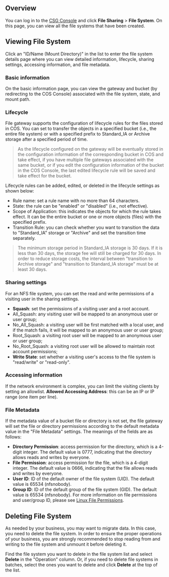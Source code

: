 ## Overview
You can log in to the [CSG Console](https://console.cloud.tencent.com/csg) and click **File Sharing** > **File System**. On this page, you can view all the file systems that have been created.

## Viewing File System
Click an "ID/Name (Mount Directory)" in the list to enter the file system details page where you can view detailed information, lifecycle, sharing settings, accessing information, and file metadata.


### Basic information
On the basic information page, you can view the gateway and bucket (by redirecting to the COS Console) associated with the file system, state, and mount path.


### Lifecycle
File gateway supports the configuration of lifecycle rules for the files stored in COS. You can set to transfer the objects in a specified bucket (i.e., the entire file system) or with a specified prefix to Standard_IA or Archive storage after a specified period of time.

>As the lifecycle configured on the gateway will be eventually stored in the configuration information of the corresponding bucket in COS and take effect, if you have multiple file gateways associated with the same bucket, or if you edit the configuration information of the bucket in the COS Console, the last edited lifecycle rule will be saved and take effect for the bucket.

Lifecycle rules can be added, edited, or deleted in the lifecycle settings as shown below:
- Rule name: set a rule name with no more than 64 characters.
- State: the rule can be "enabled" or "disabled" (i.e., not effective).
- Scope of Application: this indicates the objects for which the rule takes effect. It can be the entire bucket or one or more objects (files) with the specified prefix.
- Transition Rule: you can check whether you want to transition the data to "Standard_IA" storage or "Archive" and set the transition time separately.
>The minimum storage period in Standard_IA storage is 30 days. If it is less than 30 days, the storage fee will still be charged for 30 days. In order to reduce storage costs, the interval between "transition to Archive storage" and "transition to Standard_IA storage" must be at least 30 days.

### Sharing settings
For an NFS file system, you can set the read and write permissions of a visiting user in the sharing settings.
 - **Squash**: set the permissions of a visiting user and a root account.
- All_Squash: any visiting user will be mapped to an anonymous user or user group;
- No_All_Squash: a visiting user will be first matched with a local user, and if the match fails, it will be mapped to an anonymous user or user group;
- Root_Squash: a visiting root user will be mapped to an anonymous user or user group;
- No_Root_Squash: a visiting root user will be allowed to maintain root account permissions;
 - **Write State**: set whether a visiting user's access to the file system is "read/write" or "read-only". 


### Accessing information
If the network environment is complex, you can limit the visiting clients by setting an allowlist.
**Allowed Accessing Address**: this can be an IP or IP range (one item per line).

### File Metadata
If the metadata value of a bucket file or directory is not set, the file gateway will set the file or directory permissions according to the default metadata value in the "File Metadata" settings. The meanings of the fields are as follows:
- **Directory Permission**: access permission for the directory, which is a 4-digit integer. The default value is 0777, indicating that the directory allows reads and writes by everyone.
- **File Permission**: access permission for the file, which is a 4-digit integer. The default value is 0666, indicating that the file allows reads and writes by everyone.
- **User ID**: ID of the default owner of the file system (UID). The default value is 65534 (nfsnobody).
- **Group ID**: ID of the default group of the file system (GID). The default value is 65534 (nfsnobody).
For more information on file permissions and user/group ID, please see [Linux File Permissions](https://www.linux.org/threads/file-permissions-chmod.4124/).


## Deleting File System
As needed by your business, you may want to migrate data. In this case, you need to delete the file system. In order to ensure the proper operations of your business, you are strongly recommended to stop reading from and writing to the file system and unmount it before deleting it.

Find the file system you want to delete in the file system list and select **Delete** in the "Operation" column. Or, if you need to delete file systems in batches, select the ones you want to delete and click **Delete** at the top of the list.
